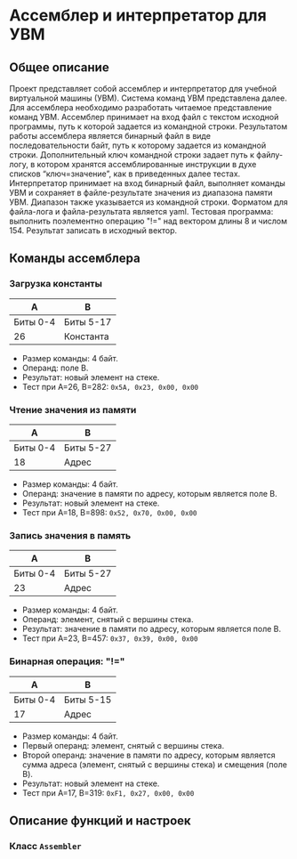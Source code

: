 # Ассемблер и интерпретатор для УВМ  

## Общее описание

Проект представляет собой ассемблер и интерпретатор для учебной виртуальной машины (УВМ). Система команд УВМ представлена далее.
Для ассемблера необходимо разработать читаемое представление команд УВМ. Ассемблер принимает на вход файл с текстом исходной программы, путь к которой задается из командной строки. Результатом работы ассемблера является бинарный файл в виде последовательности байт, путь к которому задается из командной строки. Дополнительный ключ командной строки задает путь к файлу-логу, в котором хранятся ассемблированные инструкции в духе списков “ключ=значение”, как в приведенных далее тестах.
Интерпретатор принимает на вход бинарный файл, выполняет команды УВМ и сохраняет в файле-результате значения из диапазона памяти УВМ. Диапазон также указывается из командной строки.
Форматом для файла-лога и файла-результата является yaml.
Тестовая программа: выполнить поэлементно операцию "!=" над вектором длины 8 и числом 154.
Результат записать в исходный вектор.

## Команды ассемблера

### Загрузка константы

| A        | B         |
|----------|-----------|
| Биты 0-4 | Биты 5-17 |
| 26       | Константа |

* Размер команды: 4 байт. 
* Операнд: поле B. 
* Результат: новый элемент на стеке.
* Тест при A=26, B=282:
`0x5A, 0x23, 0x00, 0x00`


### Чтение значения из памяти

| A        | B         |
|----------|-----------|
| Биты 0-4 | Биты 5-27 |
| 18       | Адрес     |

* Размер команды: 4 байт. 
* Операнд: значение в памяти по адресу, которым является поле B. 
* Результат: новый элемент на стеке.
* Тест при A=18, B=898:
`0x52, 0x70, 0x00, 0x00`

### Запись значения в память

| A        | B         |
|----------|-----------|
| Биты 0-4 | Биты 5-27 |
| 23       | Адрес     |

* Размер команды: 4 байт. 
* Операнд: элемент, снятый с вершины стека. 
* Результат: значение в памяти по адресу, которым является поле B.
* Тест при A=23, B=457:
`0x37, 0x39, 0x00, 0x00`


### Бинарная операция: "!="

| A        | B         |
|----------|-----------|
| Биты 0-4 | Биты 5-15 |
| 17       | Адрес     |

* Размер команды: 4 байт. 
* Первый операнд: элемент, снятый с вершины стека.
* Второй операнд: значение в памяти по адресу, которым является сумма адреса
(элемент, снятый с вершины стека) и смещения (поле B). 
* Результат: новый элемент на стеке.
* Тест при A=17, B=319:
`0xF1, 0x27, 0x00, 0x00`

## Описание функций и настроек

### Класс **`Assembler`**


